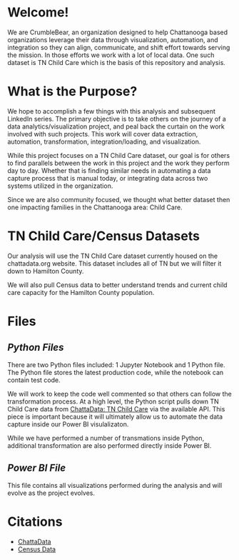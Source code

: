 # **Welcome!**
We are CrumbleBear, an organization designed to help Chattanooga based organizations leverage their data through visualization, automation, and integration so they can align, communicate, and shift effort towards serving the mission. In those efforts we work with a lot of local data. One such dataset is TN Child Care which is the basis of this repository and analysis.

# **What is the Purpose?**
We hope to accomplish a few things with this analysis and subsequent LinkedIn series. The primary objective is to take others on the journey of a data analytics/visualization project, and peal back the curtain on the work involved with such projects. This work will cover data extraction, automation, transformation, integration/loading, and visualization. 

While this project focuses on a TN Child Care dataset, our goal is for others to find parallels between the work in this project and the work they perform day to day. Whether that is finding similar needs in automating a data capture process that is manual today, or integrating data across two systems utilized in the organization.

Since we are also community focused, we thought what better dataset then one impacting families in the Chattanooga area: Child Care.

# **TN Child Care/Census Datasets**
Our analysis will use the TN Child Care dataset currently housed on the chattadata.org website. This dataset includes all of TN but we will filter it down to Hamilton County. 

We will also pull Census data to better understand trends and current child care capacity for the Hamilton County population.

# **Files**
## *Python Files*
There are two Python files included: 1 Jupyter Notebook and 1 Python file. The Python file stores the latest production code, while the notebook can contain test code. 

We will work to keep the code well commented so that others can follow the transformation process. At a high level, the Python script pulls down TN Child Care data from [ChattaData: TN Child Care](https://www.chattadata.org/Education/TN-Child-Care/3gj8-3ijm) via the available API. This piece is important because it will ultimately allow us to automate the data capture inside our Power BI visulalizaton.

While we have performed a number of transmations inside Python, additional transformation are also performed directly inside Power BI.

## *Power BI File*
This file contains all visualizations performed during the analysis and will evolve as the project evolves.

# Citations
- [ChattaData](https://www.chattadata.org/)
- [Census Data](https://www.census.gov/data.html)
